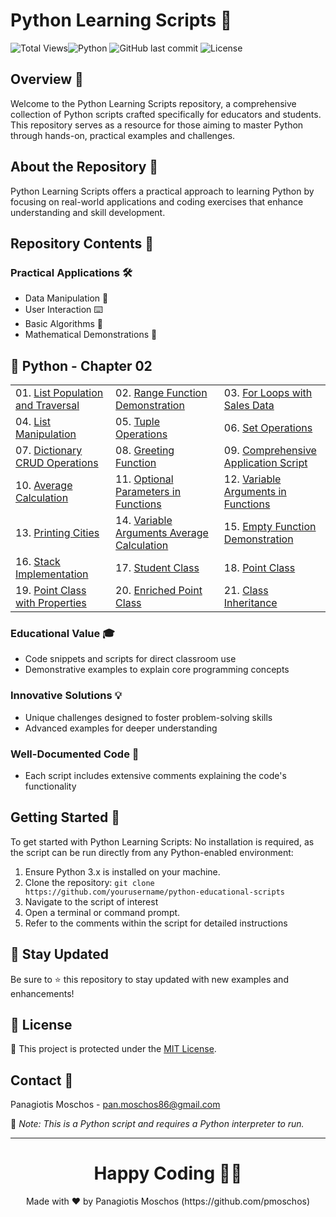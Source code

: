 # Python Learning Scripts 🐍

![Total Views](https://views.whatilearened.today/views/github/yourusername/python-educational-scripts.svg)![Python](https://img.shields.io/badge/language-Python-blue.svg) ![GitHub last commit](https://img.shields.io/github/last-commit/yourusername/python-educational-scripts) ![License](https://img.shields.io/badge/license-MIT-green.svg)

## Overview 🌟
Welcome to the Python Learning Scripts repository, a comprehensive collection of Python scripts crafted specifically for educators and students. This repository serves as a resource for those aiming to master Python through hands-on, practical examples and challenges.

## About the Repository 📖
Python Learning Scripts offers a practical approach to learning Python by focusing on real-world applications and coding exercises that enhance understanding and skill development.

## Repository Contents 📂
### Practical Applications 🛠️
- Data Manipulation 🔢
- User Interaction ⌨️
- Basic Algorithms 🔄
- Mathematical Demonstrations 📏

## 🐍 Python - Chapter 02

<table>
  <tr>
    <td>01. <a href="01_list_populate_traverse.py" title="Demonstrates how to create and traverse lists in Python, an essential skill for managing collections of data.">List Population and Traversal</a></td>
    <td>02. <a href="02_range_demo.py" title="Shows how to use the range() function for generating sequences of numbers, a fundamental tool in loop control structures.">Range Function Demonstration</a></td>
    <td>03. <a href="03_for_sales.py" title="Illustrates the use of for-loops for iterating over sequences, including examples with sales data.">For Loops with Sales Data</a></td>
  </tr>
  <tr>
    <td>04. <a href="04_list_manipulation_demo.py" title="Covers various list operations such as adding, removing, and modifying elements, crucial for effective data handling.">List Manipulation</a></td>
    <td>05. <a href="05_tuple_operations_demo.py" title="Introduces tuple operations and explains their immutability, useful for understanding data structures that should not change.">Tuple Operations</a></td>
    <td>06. <a href="06_set_operations_demo.py" title="Focuses on set operations, highlighting the uniqueness of elements and common use cases such as membership testing.">Set Operations</a></td>
  </tr>
  <tr>
    <td>07. <a href="07_dictionary_crud_demo.py" title="Explores CRUD (Create, Read, Update, Delete) operations on dictionaries, a key-value store crucial for efficient data retrieval.">Dictionary CRUD Operations</a></td>
    <td>08. <a href="08_greeting_function_demo.py" title="Demonstrates how to define and use functions in Python, using a greeting example to illustrate basic function concepts.">Greeting Function</a></td>
    <td>09. <a href="app.py" title="A comprehensive example combining multiple concepts into a single application script.">Comprehensive Application Script</a></td>
  </tr>
  <tr>
    <td>10. <a href="10_average_calculation_demo.py" title="Calculates averages from a list of numbers, demonstrating statistical operations in Python.">Average Calculation</a></td>
    <td>11. <a href="11_optional_params_demo.py" title="Introduces optional parameters in function definitions, enhancing flexibility and usability of functions.">Optional Parameters in Functions</a></td>
    <td>12. <a href="12_varargs_func_demo.py" title="Explains the use of *args and **kwargs in functions to handle variable numbers of arguments.">Variable Arguments in Functions</a></td>
  </tr>
  <tr>
    <td>13. <a href="13_cities_printing_demo.py" title="Prints a list of cities using loops and conditionals, demonstrating control flow and output formatting.">Printing Cities</a></td>
    <td>14. <a href="14_varargs_avg_demo.py" title="Uses variable arguments to calculate the average, showcasing flexibility in function definitions.">Variable Arguments Average Calculation</a></td>
    <td>15. <a href="15_empty_func_demo.py" title="A simple demonstration of an empty function to illustrate function structure and placeholder use.">Empty Function Demonstration</a></td>
  </tr>
  <tr>
    <td>16. <a href="16_my_stack.py" title="Implements a basic stack data structure using a list, demonstrating LIFO (Last In, First Out) principles.">Stack Implementation</a></td>
    <td>17. <a href="17_student_class_demo.py" title="Introduces object-oriented programming by defining a Student class, encapsulating attributes and methods.">Student Class</a></td>
    <td>18. <a href="18_point_class_demo.py" title="Defines a Point class to represent coordinates in a 2D space, illustrating basic class creation and usage.">Point Class</a></td>
  </tr>
  <tr>
    <td>19. <a href="19_point_with_properties.py" title="Enhances the Point class with properties to manage attribute access, showing advanced class features.">Point Class with Properties</a></td>
    <td>20. <a href="20_enriched_point_class_demo.py" title="Further enriches the Point class with additional methods and attributes, providing a comprehensive example of class development.">Enriched Point Class</a></td>
    <td>21. <a href="21_inherit_class_demo.py" title="Demonstrates inheritance in Python by creating a subclass that extends the functionality of a base class.">Class Inheritance</a></td>
  </tr>
</table>

### Educational Value 🎓
- Code snippets and scripts for direct classroom use
- Demonstrative examples to explain core programming concepts

### Innovative Solutions 💡
- Unique challenges designed to foster problem-solving skills
- Advanced examples for deeper understanding

### Well-Documented Code 📄
- Each script includes extensive comments explaining the code's functionality

## Getting Started 🚀
To get started with Python Learning Scripts:
No installation is required, as the script can be run directly from any Python-enabled environment:
1. Ensure Python 3.x is installed on your machine.
2. Clone the repository: `git clone https://github.com/yourusername/python-educational-scripts`
3. Navigate to the script of interest
4. Open a terminal or command prompt.
5. Refer to the comments within the script for detailed instructions

## 📢 Stay Updated

Be sure to ⭐ this repository to stay updated with new examples and enhancements!

## 📄 License
🔐 This project is protected under the [MIT License](https://mit-license.org/).

## Contact 📧
Panagiotis Moschos - pan.moschos86@gmail.com

🔗 *Note: This is a Python script and requires a Python interpreter to run.*

---
<h1 align=center>Happy Coding 👨‍💻 </h1>

<p align="center">
  Made with ❤️ by Panagiotis Moschos (https://github.com/pmoschos)
</p>
